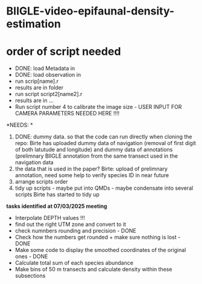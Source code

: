 # BIIGLE-video-epifaunal-density-estimation


# order of script needed 
- DONE: load Metadata in
- DONE: load observation in
- run scrip[name].r
- results are in folder
- run script script2[name2].r
- results are in ...
- Run script number 4 to calibrate the image size - USER INPUT FOR CAMERA PARAMETERS NEEDED HERE !!!! 


*NEEDS: *
1) DONE: dummy data. so that the code can run directly when cloning the repo: Birte has uploaded dummy data of navigation (removal of first digit of both latutude and longitude) and dummy data of annotations (prelimnary BIIGLE annotation from the same transect used in the navigation data 
2) the data that is used in the paper? Birte: upload of prelimnary annotation, need some help to verify species ID in near future
3) arrange scripts order 
4) tidy up scripts - maybe put into QMDs - maybe condensate into several scripts Birte has started to tidy up 

**tasks identified at 07/03/2025 meeting**
- Interpolate DEPTH values !!! 
- find out the right UTM zone and convert to it
- check numnbers rounding and precision - DONE
- Check how the numbers get rounded + make sure nothing is lost  - DONE
- Make some code to display the smoothed coordinates of the original ones - DONE
- Calculate total sum of each species abundance 
- Make bins of 50 m transects and calculate density within these subsections 
